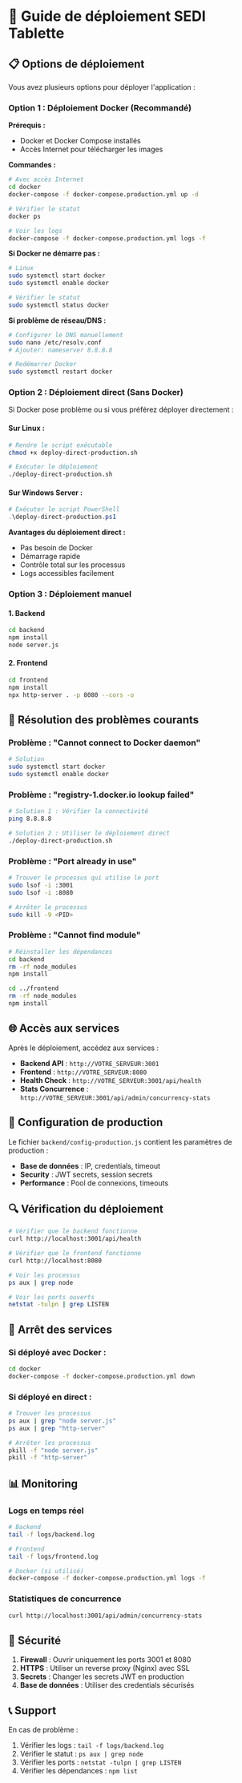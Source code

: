 # 🚀 Guide de déploiement SEDI Tablette

## 📋 Options de déploiement

Vous avez plusieurs options pour déployer l'application :

### Option 1 : Déploiement Docker (Recommandé)

**Prérequis :**
- Docker et Docker Compose installés
- Accès Internet pour télécharger les images

**Commandes :**
```bash
# Avec accès Internet
cd docker
docker-compose -f docker-compose.production.yml up -d

# Vérifier le statut
docker ps

# Voir les logs
docker-compose -f docker-compose.production.yml logs -f
```

**Si Docker ne démarre pas :**
```bash
# Linux
sudo systemctl start docker
sudo systemctl enable docker

# Vérifier le statut
sudo systemctl status docker
```

**Si problème de réseau/DNS :**
```bash
# Configurer le DNS manuellement
sudo nano /etc/resolv.conf
# Ajouter: nameserver 8.8.8.8

# Redémarrer Docker
sudo systemctl restart docker
```

### Option 2 : Déploiement direct (Sans Docker)

Si Docker pose problème ou si vous préférez déployer directement :

#### Sur Linux :
```bash
# Rendre le script exécutable
chmod +x deploy-direct-production.sh

# Exécuter le déploiement
./deploy-direct-production.sh
```

#### Sur Windows Server :
```powershell
# Exécuter le script PowerShell
.\deploy-direct-production.ps1
```

**Avantages du déploiement direct :**
- Pas besoin de Docker
- Démarrage rapide
- Contrôle total sur les processus
- Logs accessibles facilement

### Option 3 : Déploiement manuel

#### 1. Backend
```bash
cd backend
npm install
node server.js
```

#### 2. Frontend
```bash
cd frontend
npm install
npx http-server . -p 8080 --cors -o
```

## 🔧 Résolution des problèmes courants

### Problème : "Cannot connect to Docker daemon"
```bash
# Solution
sudo systemctl start docker
sudo systemctl enable docker
```

### Problème : "registry-1.docker.io lookup failed"
```bash
# Solution 1 : Vérifier la connectivité
ping 8.8.8.8

# Solution 2 : Utiliser le déploiement direct
./deploy-direct-production.sh
```

### Problème : "Port already in use"
```bash
# Trouver le processus qui utilise le port
sudo lsof -i :3001
sudo lsof -i :8080

# Arrêter le processus
sudo kill -9 <PID>
```

### Problème : "Cannot find module"
```bash
# Réinstaller les dépendances
cd backend
rm -rf node_modules
npm install

cd ../frontend
rm -rf node_modules
npm install
```

## 🌐 Accès aux services

Après le déploiement, accédez aux services :

- **Backend API** : `http://VOTRE_SERVEUR:3001`
- **Frontend** : `http://VOTRE_SERVEUR:8080`
- **Health Check** : `http://VOTRE_SERVEUR:3001/api/health`
- **Stats Concurrence** : `http://VOTRE_SERVEUR:3001/api/admin/concurrency-stats`

## 📝 Configuration de production

Le fichier `backend/config-production.js` contient les paramètres de production :

- **Base de données** : IP, credentials, timeout
- **Security** : JWT secrets, session secrets
- **Performance** : Pool de connexions, timeouts

## 🔍 Vérification du déploiement

```bash
# Vérifier que le backend fonctionne
curl http://localhost:3001/api/health

# Vérifier que le frontend fonctionne
curl http://localhost:8080

# Voir les processus
ps aux | grep node

# Voir les ports ouverts
netstat -tulpn | grep LISTEN
```

## 🛑 Arrêt des services

### Si déployé avec Docker :
```bash
cd docker
docker-compose -f docker-compose.production.yml down
```

### Si déployé en direct :
```bash
# Trouver les processus
ps aux | grep "node server.js"
ps aux | grep "http-server"

# Arrêter les processus
pkill -f "node server.js"
pkill -f "http-server"
```

## 📊 Monitoring

### Logs en temps réel
```bash
# Backend
tail -f logs/backend.log

# Frontend
tail -f logs/frontend.log

# Docker (si utilisé)
docker-compose -f docker-compose.production.yml logs -f
```

### Statistiques de concurrence
```bash
curl http://localhost:3001/api/admin/concurrency-stats
```

## 🔐 Sécurité

1. **Firewall** : Ouvrir uniquement les ports 3001 et 8080
2. **HTTPS** : Utiliser un reverse proxy (Nginx) avec SSL
3. **Secrets** : Changer les secrets JWT en production
4. **Base de données** : Utiliser des credentials sécurisés

## 📞 Support

En cas de problème :
1. Vérifier les logs : `tail -f logs/backend.log`
2. Vérifier le statut : `ps aux | grep node`
3. Vérifier les ports : `netstat -tulpn | grep LISTEN`
4. Vérifier les dépendances : `npm list`

